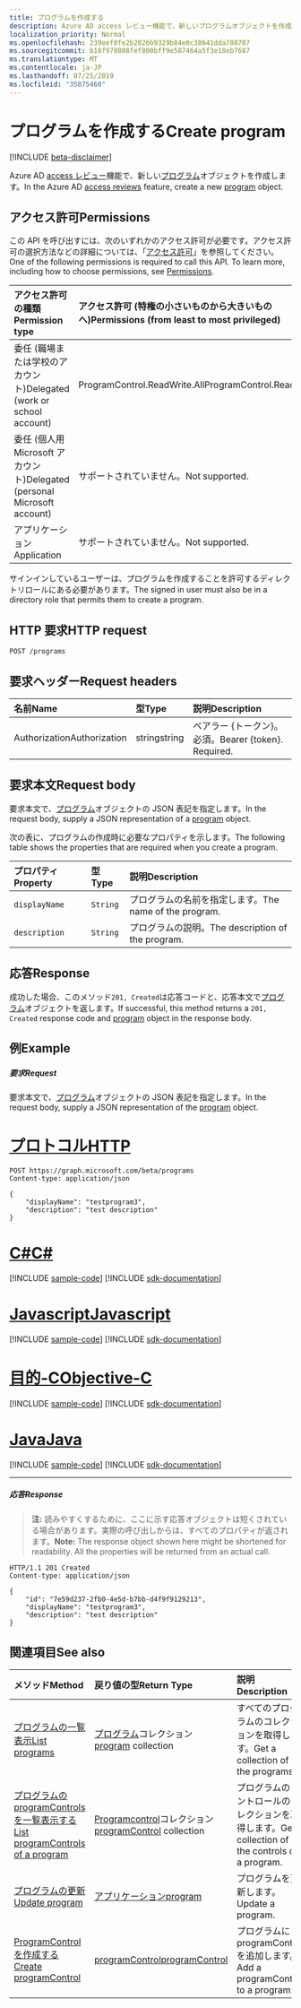 ```yaml
---
title: プログラムを作成する
description: Azure AD access レビュー機能で、新しいプログラムオブジェクトを作成します。
localization_priority: Normal
ms.openlocfilehash: 239eef0fe2b2026b9329b84e0c38641dda788707
ms.sourcegitcommit: b18f978808fef800bff9e587464a5f3e18eb7687
ms.translationtype: MT
ms.contentlocale: ja-JP
ms.lasthandoff: 07/25/2019
ms.locfileid: "35875460"
---
```

# <a name="create-program"></a><span data-ttu-id="a5737-103">プログラムを作成する</span><span class="sxs-lookup"><span data-stu-id="a5737-103">Create program</span></span>

[!INCLUDE [beta-disclaimer](../../includes/beta-disclaimer.md)]

<span data-ttu-id="a5737-104">Azure AD [access レビュー](../resources/accessreviews-root.md)機能で、新しい[プログラム](../resources/program.md)オブジェクトを作成します。</span><span class="sxs-lookup"><span data-stu-id="a5737-104">In the Azure AD [access reviews](../resources/accessreviews-root.md) feature, create a new [program](../resources/program.md) object.</span></span>
## <a name="permissions"></a><span data-ttu-id="a5737-105">アクセス許可</span><span class="sxs-lookup"><span data-stu-id="a5737-105">Permissions</span></span>
<span data-ttu-id="a5737-p101">この API を呼び出すには、次のいずれかのアクセス許可が必要です。アクセス許可の選択方法などの詳細については、「[アクセス許可](/graph/permissions-reference)」を参照してください。</span><span class="sxs-lookup"><span data-stu-id="a5737-p101">One of the following permissions is required to call this API. To learn more, including how to choose permissions, see [Permissions](/graph/permissions-reference).</span></span>

|<span data-ttu-id="a5737-108">アクセス許可の種類</span><span class="sxs-lookup"><span data-stu-id="a5737-108">Permission type</span></span>                        | <span data-ttu-id="a5737-109">アクセス許可 (特権の小さいものから大きいものへ)</span><span class="sxs-lookup"><span data-stu-id="a5737-109">Permissions (from least to most privileged)</span></span>              |
|:--------------------------------------|:---------------------------------------------------------|
|<span data-ttu-id="a5737-110">委任 (職場または学校のアカウント)</span><span class="sxs-lookup"><span data-stu-id="a5737-110">Delegated (work or school account)</span></span>     | <span data-ttu-id="a5737-111">ProgramControl.ReadWrite.All</span><span class="sxs-lookup"><span data-stu-id="a5737-111">ProgramControl.ReadWrite.All</span></span>   |
|<span data-ttu-id="a5737-112">委任 (個人用 Microsoft アカウント)</span><span class="sxs-lookup"><span data-stu-id="a5737-112">Delegated (personal Microsoft account)</span></span> | <span data-ttu-id="a5737-113">サポートされていません。</span><span class="sxs-lookup"><span data-stu-id="a5737-113">Not supported.</span></span> |
|<span data-ttu-id="a5737-114">アプリケーション</span><span class="sxs-lookup"><span data-stu-id="a5737-114">Application</span></span>                            | <span data-ttu-id="a5737-115">サポートされていません。</span><span class="sxs-lookup"><span data-stu-id="a5737-115">Not supported.</span></span> |

<span data-ttu-id="a5737-116">サインインしているユーザーは、プログラムを作成することを許可するディレクトリロールにある必要があります。</span><span class="sxs-lookup"><span data-stu-id="a5737-116">The signed in user must also be in a directory role that permits them to create a program.</span></span>

## <a name="http-request"></a><span data-ttu-id="a5737-117">HTTP 要求</span><span class="sxs-lookup"><span data-stu-id="a5737-117">HTTP request</span></span>
<!-- { "blockType": "ignored" } -->
```http
POST /programs
```
## <a name="request-headers"></a><span data-ttu-id="a5737-118">要求ヘッダー</span><span class="sxs-lookup"><span data-stu-id="a5737-118">Request headers</span></span>
| <span data-ttu-id="a5737-119">名前</span><span class="sxs-lookup"><span data-stu-id="a5737-119">Name</span></span>         | <span data-ttu-id="a5737-120">型</span><span class="sxs-lookup"><span data-stu-id="a5737-120">Type</span></span>        | <span data-ttu-id="a5737-121">説明</span><span class="sxs-lookup"><span data-stu-id="a5737-121">Description</span></span> |
|:-------------|:------------|:------------|
| <span data-ttu-id="a5737-122">Authorization</span><span class="sxs-lookup"><span data-stu-id="a5737-122">Authorization</span></span> | <span data-ttu-id="a5737-123">string</span><span class="sxs-lookup"><span data-stu-id="a5737-123">string</span></span> | <span data-ttu-id="a5737-p102">ベアラー \{トークン\}。必須。</span><span class="sxs-lookup"><span data-stu-id="a5737-p102">Bearer \{token\}. Required.</span></span> |

## <a name="request-body"></a><span data-ttu-id="a5737-126">要求本文</span><span class="sxs-lookup"><span data-stu-id="a5737-126">Request body</span></span>
<span data-ttu-id="a5737-127">要求本文で、[プログラム](../resources/program.md)オブジェクトの JSON 表記を指定します。</span><span class="sxs-lookup"><span data-stu-id="a5737-127">In the request body, supply a JSON representation of a [program](../resources/program.md) object.</span></span>

<span data-ttu-id="a5737-128">次の表に、プログラムの作成時に必要なプロパティを示します。</span><span class="sxs-lookup"><span data-stu-id="a5737-128">The following table shows the properties that are required when you create a program.</span></span>

| <span data-ttu-id="a5737-129">プロパティ</span><span class="sxs-lookup"><span data-stu-id="a5737-129">Property</span></span>     | <span data-ttu-id="a5737-130">型</span><span class="sxs-lookup"><span data-stu-id="a5737-130">Type</span></span>        | <span data-ttu-id="a5737-131">説明</span><span class="sxs-lookup"><span data-stu-id="a5737-131">Description</span></span> |
|:-------------|:------------|:------------|
| `displayName`               |`String`                              |  <span data-ttu-id="a5737-132">プログラムの名前を指定します。</span><span class="sxs-lookup"><span data-stu-id="a5737-132">The name of the program.</span></span>                   |
| `description`               |`String`                              |  <span data-ttu-id="a5737-133">プログラムの説明。</span><span class="sxs-lookup"><span data-stu-id="a5737-133">The description of the program.</span></span>           |


## <a name="response"></a><span data-ttu-id="a5737-134">応答</span><span class="sxs-lookup"><span data-stu-id="a5737-134">Response</span></span>
<span data-ttu-id="a5737-135">成功した場合、このメソッド`201, Created`は応答コードと、応答本文で[プログラム](../resources/program.md)オブジェクトを返します。</span><span class="sxs-lookup"><span data-stu-id="a5737-135">If successful, this method returns a `201, Created` response code and [program](../resources/program.md) object in the response body.</span></span>

## <a name="example"></a><span data-ttu-id="a5737-136">例</span><span class="sxs-lookup"><span data-stu-id="a5737-136">Example</span></span>
##### <a name="request"></a><span data-ttu-id="a5737-137">要求</span><span class="sxs-lookup"><span data-stu-id="a5737-137">Request</span></span>
<span data-ttu-id="a5737-138">要求本文で、[プログラム](../resources/program.md)オブジェクトの JSON 表記を指定します。</span><span class="sxs-lookup"><span data-stu-id="a5737-138">In the request body, supply a JSON representation of the [program](../resources/program.md) object.</span></span>


# <a name="httptabhttp"></a>[<span data-ttu-id="a5737-139">プロトコル</span><span class="sxs-lookup"><span data-stu-id="a5737-139">HTTP</span></span>](#tab/http)
<!-- {
  "blockType": "request",
  "name": "create_program_from_programs"
}-->
```http
POST https://graph.microsoft.com/beta/programs
Content-type: application/json

{
    "displayName": "testprogram3",
    "description": "test description"
}
```
# <a name="ctabcsharp"></a>[<span data-ttu-id="a5737-140">C#</span><span class="sxs-lookup"><span data-stu-id="a5737-140">C#</span></span>](#tab/csharp)
[!INCLUDE [sample-code](../includes/snippets/csharp/create-program-from-programs-csharp-snippets.md)]
[!INCLUDE [sdk-documentation](../includes/snippets/snippets-sdk-documentation-link.md)]

# <a name="javascripttabjavascript"></a>[<span data-ttu-id="a5737-141">Javascript</span><span class="sxs-lookup"><span data-stu-id="a5737-141">Javascript</span></span>](#tab/javascript)
[!INCLUDE [sample-code](../includes/snippets/javascript/create-program-from-programs-javascript-snippets.md)]
[!INCLUDE [sdk-documentation](../includes/snippets/snippets-sdk-documentation-link.md)]

# <a name="objective-ctabobjc"></a>[<span data-ttu-id="a5737-142">目的-C</span><span class="sxs-lookup"><span data-stu-id="a5737-142">Objective-C</span></span>](#tab/objc)
[!INCLUDE [sample-code](../includes/snippets/objc/create-program-from-programs-objc-snippets.md)]
[!INCLUDE [sdk-documentation](../includes/snippets/snippets-sdk-documentation-link.md)]

# <a name="javatabjava"></a>[<span data-ttu-id="a5737-143">Java</span><span class="sxs-lookup"><span data-stu-id="a5737-143">Java</span></span>](#tab/java)
[!INCLUDE [sample-code](../includes/snippets/java/create-program-from-programs-java-snippets.md)]
[!INCLUDE [sdk-documentation](../includes/snippets/snippets-sdk-documentation-link.md)]

---


##### <a name="response"></a><span data-ttu-id="a5737-144">応答</span><span class="sxs-lookup"><span data-stu-id="a5737-144">Response</span></span>
><span data-ttu-id="a5737-p103">**注:** 読みやすくするために、ここに示す応答オブジェクトは短くされている場合があります。実際の呼び出しからは、すべてのプロパティが返されます。</span><span class="sxs-lookup"><span data-stu-id="a5737-p103">**Note:** The response object shown here might be shortened for readability. All the properties will be returned from an actual call.</span></span>
<!-- {
  "blockType": "response",
  "truncated": true,
  "@odata.type": "microsoft.graph.program"
} -->
```http
HTTP/1.1 201 Created
Content-type: application/json

{
    "id": "7e59d237-2fb0-4e5d-b7bb-d4f9f9129213",
    "displayName": "testprogram3",
    "description": "test description"
}
```

## <a name="see-also"></a><span data-ttu-id="a5737-147">関連項目</span><span class="sxs-lookup"><span data-stu-id="a5737-147">See also</span></span>

| <span data-ttu-id="a5737-148">メソッド</span><span class="sxs-lookup"><span data-stu-id="a5737-148">Method</span></span>           | <span data-ttu-id="a5737-149">戻り値の型</span><span class="sxs-lookup"><span data-stu-id="a5737-149">Return Type</span></span>    |<span data-ttu-id="a5737-150">説明</span><span class="sxs-lookup"><span data-stu-id="a5737-150">Description</span></span>|
|:---------------|:--------|:----------|
|[<span data-ttu-id="a5737-151">プログラムの一覧表示</span><span class="sxs-lookup"><span data-stu-id="a5737-151">List programs</span></span>](program-list.md) | <span data-ttu-id="a5737-152">[プログラム](../resources/program.md)コレクション</span><span class="sxs-lookup"><span data-stu-id="a5737-152">[program](../resources/program.md) collection</span></span>|  <span data-ttu-id="a5737-153">すべてのプログラムのコレクションを取得します。</span><span class="sxs-lookup"><span data-stu-id="a5737-153">Get a collection of all the programs.</span></span>|
|[<span data-ttu-id="a5737-154">プログラムの programControls を一覧表示する</span><span class="sxs-lookup"><span data-stu-id="a5737-154">List programControls of a program</span></span>](program-listcontrols.md) |     <span data-ttu-id="a5737-155">[Programcontrol](../resources/programcontrol.md)コレクション</span><span class="sxs-lookup"><span data-stu-id="a5737-155">[programControl](../resources/programcontrol.md) collection</span></span>|    <span data-ttu-id="a5737-156">プログラムのコントロールのコレクションを取得します。</span><span class="sxs-lookup"><span data-stu-id="a5737-156">Get a collection of the controls of a program.</span></span>|
|[<span data-ttu-id="a5737-157">プログラムの更新</span><span class="sxs-lookup"><span data-stu-id="a5737-157">Update program</span></span>](program-update.md) |  [<span data-ttu-id="a5737-158">アプリケーション</span><span class="sxs-lookup"><span data-stu-id="a5737-158">program</span></span>](../resources/program.md)| <span data-ttu-id="a5737-159">プログラムを更新します。</span><span class="sxs-lookup"><span data-stu-id="a5737-159">Update a program.</span></span>|
|[<span data-ttu-id="a5737-160">ProgramControl を作成する</span><span class="sxs-lookup"><span data-stu-id="a5737-160">Create programControl</span></span>](programcontrol-create.md) |        [<span data-ttu-id="a5737-161">programControl</span><span class="sxs-lookup"><span data-stu-id="a5737-161">programControl</span></span>](../resources/programcontrol.md)    |   <span data-ttu-id="a5737-162">プログラムに programControl を追加します。</span><span class="sxs-lookup"><span data-stu-id="a5737-162">Add a programControl to a program.</span></span>|

<!--
{
  "type": "#page.annotation",
  "description": "Create program",
  "keywords": "",
  "section": "documentation",
  "tocPath": "",
  "suppressions": [
  ]
}
-->
